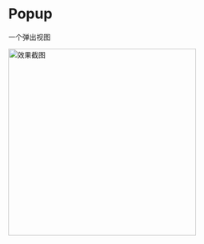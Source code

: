 # Popup
一个弹出视图

<img src="https://github.com/zhonglaoban/Game/blob/master/Screenshots/screenshot1.gif" width="375px" alt="效果截图"/>